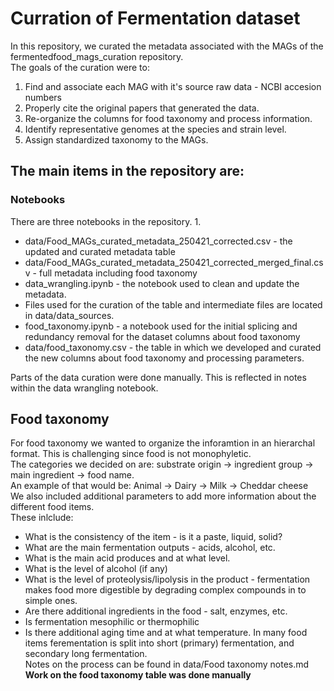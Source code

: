 # Curration of Fermentation dataset 
In this repository, we curated the metadata associated with the MAGs of the fermentedfood_mags_curation repository. <br>
The goals of the curation were to:
1. Find and associate each MAG with it's source raw data - NCBI accesion numbers
2. Properly cite the original papers that generated the data.
3. Re-organize the columns for food taxonomy and process information.
4. Identify representative genomes at the species and strain level.
5. Assign standardized taxonomy to the MAGs.

## The main items in the repository are:
### Notebooks
There are three notebooks in the repository. 
1. 

* data/Food_MAGs_curated_metadata_250421_corrected.csv - the updated and curated metadata table
* data/Food_MAGs_curated_metadata_250421_corrected_merged_final.csv - full metadata including food taxonomy
* data_wrangling.ipynb - the notebook used to clean and update the metadata.
* Files used for the curation of the table and intermediate files are located in data/data_sources.
* food_taxonomy.ipynb - a notebook used for the initial splicing and redundancy removal for the dataset columns about food taxonomy
* data/food_taxonomy.csv - the table in which we developed and curated the new columns about food taxonomy and processing parameters. 

Parts of the data curation were done manually. This is reflected in notes within the data wrangling notebook. 

## Food taxonomy
For food taxonomy we wanted to organize the inforamtion in an hierarchal format. This is challenging since food is not monophyletic. <br>
The categories we decided on are: substrate origin -> ingredient group -> main ingredient -> food name. <br>
An example of that would be: Animal -> Dairy -> Milk -> Cheddar cheese <br>
We also included additional parameters to add more information about the different food items. <br>
These inlclude:
* What is the consistency of the item - is it a paste, liquid, solid?
* What are the main fermentation outputs -  acids, alcohol, etc.
* What is the main acid produces and at what level.
* What is the level of alcohol (if any)
* What is the level of proteolysis/lipolysis in the product - fermentation makes food more digestible by degrading complex compounds in to simple ones. 
* Are there additional ingredients in the food - salt, enzymes, etc.
* Is fermentation mesophilic or thermophilic
* Is there additional aging time and at what temperature. In many food items ferementation is split into short (primary) fermentation, and secondary long fermentation. <br>
Notes on the process can be found in data/Food taxonomy notes.md <br>
**Work on the food taxonomy table was done manually**


